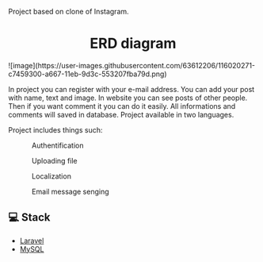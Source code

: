 <p>Project based on clone of Instagram.</p>
<h1 align="center">ERD diagram</h1>
![image](https://user-images.githubusercontent.com/63612206/116020271-c7459300-a667-11eb-9d3c-553207fba79d.png)

 In project you can register with your e-mail address. You can add your post with name, text and image. In website you can see posts of other people. Then if you want comment it you can do it easily. All informations and comments will saved in database. Project available in two languages. 
<p>Project includes things such:</p>
<ul type ="1">
  <ol>Authentification</ol>
  <ol>Uploading file</ol>
  <ol>Localization</ol>
  <ol>Email message senging</ol>
</ul>

## 💻 Stack
- [Laravel](https://www.java.com/en/)
- [MySQL](https://openjfx.io/)


